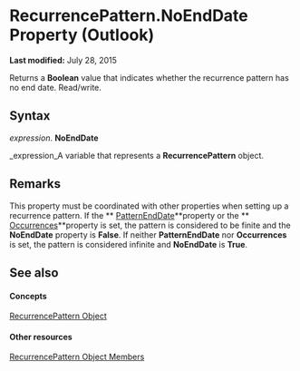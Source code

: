 
# RecurrencePattern.NoEndDate Property (Outlook)

 **Last modified:** July 28, 2015

Returns a  **Boolean** value that indicates whether the recurrence pattern has no end date. Read/write.

## Syntax

 _expression_. **NoEndDate**

 _expression_A variable that represents a  **RecurrencePattern** object.


## Remarks

This property must be coordinated with other properties when setting up a recurrence pattern. If the  ** [PatternEndDate](0f78ea71-3d92-2d38-be10-e05ab7bcf44a.md)**property or the  ** [Occurrences](a99a8a1c-dcd3-e96d-6091-0a005ca3b05f.md)**property is set, the pattern is considered to be finite and the  **NoEndDate** property is **False**. If neither  **PatternEndDate** nor **Occurrences** is set, the pattern is considered infinite and **NoEndDate** is **True**.


## See also


#### Concepts


 [RecurrencePattern Object](36c098f7-59fb-879a-5173-ed0260d13fa4.md)
#### Other resources


 [RecurrencePattern Object Members](d282fdb2-2b6d-983d-fe5f-698113d35f89.md)
